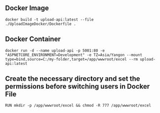 ## Docker Image

```
docker build -t upload-api:latest --file ./UploadImageDocker/Dockerfile .
```

## Docker Container

```
docker run -d --name upload-api -p 5001:80 -e "ASPNETCORE_ENVIRONMENT=Development" -e TZ=Asia/Yangon --mount type=bind,source=C:/my-folder,target=/app/wwwroot/excel --rm upload-api:latest
```

## Create the necessary directory and set the permissions before switching users in Docker File

```
RUN mkdir -p /app/wwwroot/excel && chmod -R 777 /app/wwwroot/excel
```
